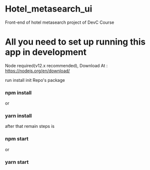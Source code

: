 # Hotel_metasearch_ui
Front-end of hotel metasearch project of DevC Course

# All you need to set up running this app in development

Node required(v12.x recommended), Download At : https://nodejs.org/en/download/

run install init Repo's package
### npm install
or
### yarn install

after that remain steps is

### npm start
or
### yarn start